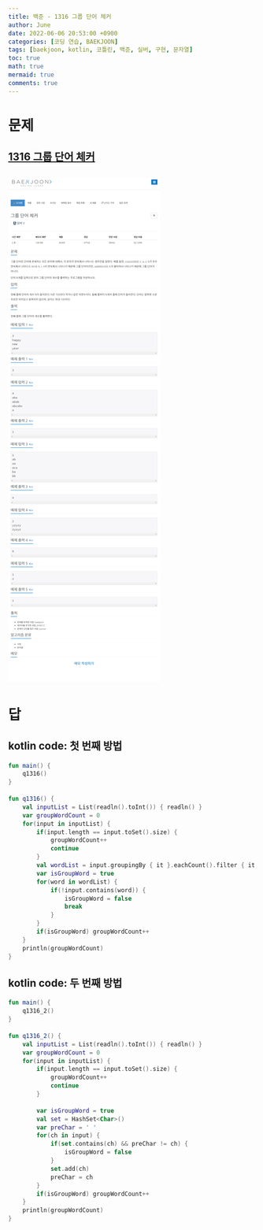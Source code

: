 ```yaml
---
title: 백준 - 1316 그룹 단어 체커
author: June
date: 2022-06-06 20:53:00 +0900
categories: [코딩 연습, BAEKJOON]
tags: [baekjoon, kotlin, 코틀린, 백준, 실버, 구현, 문자열]
toc: true
math: true
mermaid: true
comments: true
---
```

# 문제
## [1316 그룹 단어 체커](https://www.acmicpc.net/problem/1316)
## ![screencapture](/posts/coding-practice/baekjoon/screencapture-acmicpc-net-problem-1316.png)

# 답
## kotlin code: 첫 번째 방법
```kotlin
fun main() {
    q1316()
}

fun q1316() {
    val inputList = List(readln().toInt()) { readln() }
    var groupWordCount = 0
    for(input in inputList) {
        if(input.length == input.toSet().size) {
            groupWordCount++
            continue
        }
        val wordList = input.groupingBy { it }.eachCount().filter { it.value > 1 }.map { it.key.toString().repeat(it.value) }
        var isGroupWord = true
        for(word in wordList) {
            if(!input.contains(word)) {
                isGroupWord = false
                break
            }
        }
        if(isGroupWord) groupWordCount++
    }
    println(groupWordCount)
}
```

## kotlin code: 두 번째 방법
```kotlin
fun main() {
    q1316_2()
}

fun q1316_2() {
    val inputList = List(readln().toInt()) { readln() }
    var groupWordCount = 0
    for(input in inputList) {
        if(input.length == input.toSet().size) {
            groupWordCount++
            continue
        }

        var isGroupWord = true
        val set = HashSet<Char>()
        var preChar = ' '
        for(ch in input) {
            if(set.contains(ch) && preChar != ch) {
                isGroupWord = false
            }
            set.add(ch)
            preChar = ch
        }
        if(isGroupWord) groupWordCount++
    }
    println(groupWordCount)
}
```